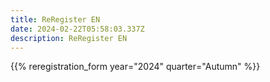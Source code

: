 ```yaml
---
title: ReRegister EN
date: 2024-02-22T05:58:03.337Z
description: ReRegister EN
---
```


{{% reregistration_form year="2024" quarter="Autumn" %}}